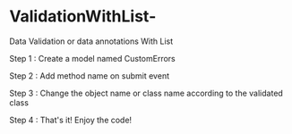 # ValidationWithList-
Data Validation or data annotations With List

Step 1 : 
Create a model named CustomErrors

Step 2 : 
Add method name on submit event

Step 3 : 
Change the object name or class name according to the validated class

Step 4 : 
That's it! Enjoy the code! 
